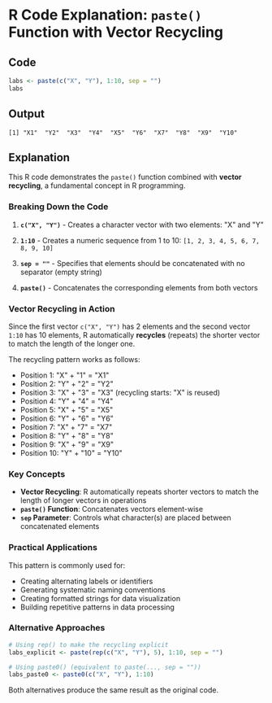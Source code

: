 # R Code Explanation: `paste()` Function with Vector Recycling

## Code
```r
labs <- paste(c("X", "Y"), 1:10, sep = "")
labs
```

## Output
```
[1] "X1"  "Y2"  "X3"  "Y4"  "X5"  "Y6"  "X7"  "Y8"  "X9"  "Y10"
```

## Explanation

This R code demonstrates the `paste()` function combined with **vector recycling**, a fundamental concept in R programming.

### Breaking Down the Code

1. **`c("X", "Y")`** - Creates a character vector with two elements: "X" and "Y"

2. **`1:10`** - Creates a numeric sequence from 1 to 10: `[1, 2, 3, 4, 5, 6, 7, 8, 9, 10]`

3. **`sep = ""`** - Specifies that elements should be concatenated with no separator (empty string)

4. **`paste()`** - Concatenates the corresponding elements from both vectors

### Vector Recycling in Action

Since the first vector `c("X", "Y")` has 2 elements and the second vector `1:10` has 10 elements, R automatically **recycles** (repeats) the shorter vector to match the length of the longer one.

The recycling pattern works as follows:
- Position 1: "X" + "1" = "X1"
- Position 2: "Y" + "2" = "Y2"
- Position 3: "X" + "3" = "X3" (recycling starts: "X" is reused)
- Position 4: "Y" + "4" = "Y4"
- Position 5: "X" + "5" = "X5"
- Position 6: "Y" + "6" = "Y6"
- Position 7: "X" + "7" = "X7"
- Position 8: "Y" + "8" = "Y8"
- Position 9: "X" + "9" = "X9"
- Position 10: "Y" + "10" = "Y10"

### Key Concepts

- **Vector Recycling**: R automatically repeats shorter vectors to match the length of longer vectors in operations
- **`paste()` Function**: Concatenates vectors element-wise
- **`sep` Parameter**: Controls what character(s) are placed between concatenated elements

### Practical Applications

This pattern is commonly used for:
- Creating alternating labels or identifiers
- Generating systematic naming conventions
- Creating formatted strings for data visualization
- Building repetitive patterns in data processing

### Alternative Approaches

```r
# Using rep() to make the recycling explicit
labs_explicit <- paste(rep(c("X", "Y"), 5), 1:10, sep = "")

# Using paste0() (equivalent to paste(..., sep = ""))
labs_paste0 <- paste0(c("X", "Y"), 1:10)
```

Both alternatives produce the same result as the original code.

